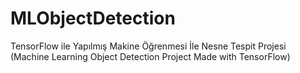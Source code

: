 # MLObjectDetection
TensorFlow ile Yapılmış Makine Öğrenmesi İle Nesne Tespit Projesi (Machine Learning Object Detection Project Made with TensorFlow)

